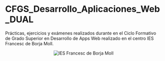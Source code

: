 # CFGS_Desarrollo_Aplicaciones_Web_DUAL
Prácticas, ejercicios y exámenes realizados durante en el Ciclo Formativo de Grado Superior en Desarrollo de Apps Web realizado en el centro IES Francesc de Borja Moll.

<center>
 
![IES Francesc de Borja Moll](http://liorna.cat/img/iesborja.png)

</center> 
